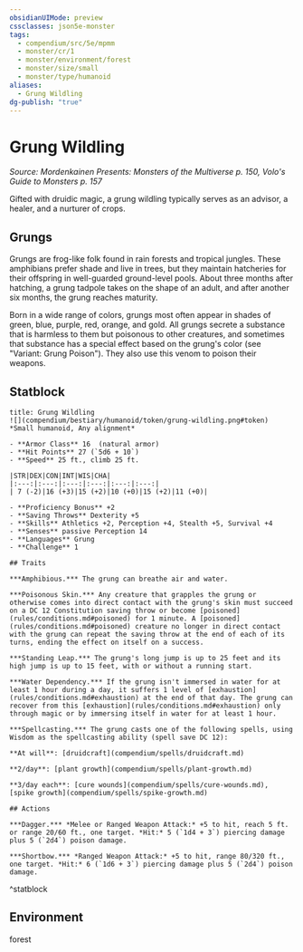 ```yaml
---
obsidianUIMode: preview
cssclasses: json5e-monster
tags:
  - compendium/src/5e/mpmm
  - monster/cr/1
  - monster/environment/forest
  - monster/size/small
  - monster/type/humanoid
aliases:
  - Grung Wildling
dg-publish: "true"
---
```

# Grung Wildling
*Source: Mordenkainen Presents: Monsters of the Multiverse p. 150, Volo's Guide to Monsters p. 157*  

Gifted with druidic magic, a grung wildling typically serves as an advisor, a healer, and a nurturer of crops.

## Grungs

Grungs are frog-like folk found in rain forests and tropical jungles. These amphibians prefer shade and live in trees, but they maintain hatcheries for their offspring in well-guarded ground-level pools. About three months after hatching, a grung tadpole takes on the shape of an adult, and after another six months, the grung reaches maturity.

Born in a wide range of colors, grungs most often appear in shades of green, blue, purple, red, orange, and gold. All grungs secrete a substance that is harmless to them but poisonous to other creatures, and sometimes that substance has a special effect based on the grung's color (see "Variant: Grung Poison"). They also use this venom to poison their weapons.

## Statblock

```ad-statblock
title: Grung Wildling
![](compendium/bestiary/humanoid/token/grung-wildling.png#token)
*Small humanoid, Any alignment*

- **Armor Class** 16  (natural armor)
- **Hit Points** 27 (`5d6 + 10`)
- **Speed** 25 ft., climb 25 ft.

|STR|DEX|CON|INT|WIS|CHA|
|:---:|:---:|:---:|:---:|:---:|:---:|
| 7 (-2)|16 (+3)|15 (+2)|10 (+0)|15 (+2)|11 (+0)|

- **Proficiency Bonus** +2
- **Saving Throws** Dexterity +5
- **Skills** Athletics +2, Perception +4, Stealth +5, Survival +4
- **Senses** passive Perception 14
- **Languages** Grung
- **Challenge** 1

## Traits

***Amphibious.*** The grung can breathe air and water.

***Poisonous Skin.*** Any creature that grapples the grung or otherwise comes into direct contact with the grung's skin must succeed on a DC 12 Constitution saving throw or become [poisoned](rules/conditions.md#poisoned) for 1 minute. A [poisoned](rules/conditions.md#poisoned) creature no longer in direct contact with the grung can repeat the saving throw at the end of each of its turns, ending the effect on itself on a success.

***Standing Leap.*** The grung's long jump is up to 25 feet and its high jump is up to 15 feet, with or without a running start.

***Water Dependency.*** If the grung isn't immersed in water for at least 1 hour during a day, it suffers 1 level of [exhaustion](rules/conditions.md#exhaustion) at the end of that day. The grung can recover from this [exhaustion](rules/conditions.md#exhaustion) only through magic or by immersing itself in water for at least 1 hour.

***Spellcasting.*** The grung casts one of the following spells, using Wisdom as the spellcasting ability (spell save DC 12):

**At will**: [druidcraft](compendium/spells/druidcraft.md)

**2/day**: [plant growth](compendium/spells/plant-growth.md)

**3/day each**: [cure wounds](compendium/spells/cure-wounds.md), [spike growth](compendium/spells/spike-growth.md)

## Actions

***Dagger.*** *Melee or Ranged Weapon Attack:* +5 to hit, reach 5 ft. or range 20/60 ft., one target. *Hit:* 5 (`1d4 + 3`) piercing damage plus 5 (`2d4`) poison damage.

***Shortbow.*** *Ranged Weapon Attack:* +5 to hit, range 80/320 ft., one target. *Hit:* 6 (`1d6 + 3`) piercing damage plus 5 (`2d4`) poison damage.
```
^statblock

## Environment

forest
